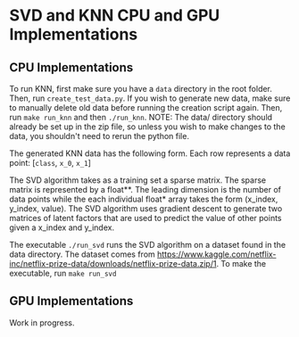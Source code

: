 # SVD and KNN CPU and GPU Implementations

## CPU Implementations
To run KNN, first make sure you have a `data` directory in the root folder.
Then, run `create_test_data.py`. If you wish to generate new data, make sure to
manually delete old data before running the creation script again.
Then, run `make run_knn` and then `./run_knn`.
NOTE: The data/ directory should already be set up in the zip file, so unless
you wish to make changes to the data, you shouldn't need to rerun the python
file.

The generated KNN data has the following form. Each row represents a data point:
[`class`, `x_0`, `x_1`]

The SVD algorithm takes as a training set a sparse matrix. The sparse matrix
is represented by a float**. The leading dimension is the number of data points
while the each individual float* array takes the form (x_index, y_index, value).
The SVD algorithm uses gradient descent to generate two matrices of latent
factors that are used to predict the value of other points given a x_index and
y_index.

The executable `./run_svd` runs the SVD algorithm on a dataset found in the data
directory. The dataset comes from https://www.kaggle.com/netflix-inc/netflix-prize-data/downloads/netflix-prize-data.zip/1. To make the executable, run `make run_svd`


## GPU Implementations
Work in progress.
